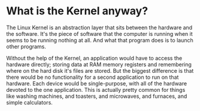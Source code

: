 # What is the Kernel anyway?
The Linux Kernel is an abstraction layer that sits between the hardware and the software.  It's the piece of software that the computer is running when it seems to be running nothing at all.  And what that program does is to launch other programs.

Without the help of the Kernel, an application would have to access the hardware directly; storing data at RAM memory registers and remembering where on the hard disk it's files are stored.  But the biggest difference is that there would be no functionality for a second application to run on that hardware.  Each device would be single-purpose, with all of the hardware devoted to the one application.  This is actually pretty common for things like washing machines, and toasters, and microwaves, and furnaces, and simple calculators.